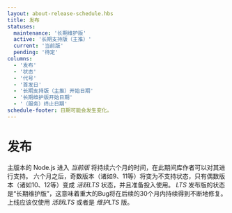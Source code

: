 ```yaml
---
layout: about-release-schedule.hbs
title: 发布
statuses:
  maintenance: '长期维护版'
  active: '长期支持版（主推）'
  current: '当前版'
  pending: '待定'
columns:
  - '发布'
  - '状态'
  - '代号'
  - '首发日'
  - '长期支持版（主推）开始日期'
  - '长期维护版开始日期'
  - '（服务）终止日期'
schedule-footer: 日期可能会发生变化。
---
```


# 发布

主版本的 Node.js 进入 _当前版_ 将持续六个月的时间，在此期间库作者可以对其进行支持。
六个月之后，奇数版本（诸如9、11等）将变为不支持状态，只有偶数版本（诸如10、12等）变成 _活跃LTS_ 状态，并且准备投入使用。
_LTS_ 发布版的状态是“长期维护版”，这意味着重大的Bug将在后续的30个月内持续得到不断地修复。
上线应该仅使用 _活跃LTS_ 或者是 _维护LTS_ 版。
